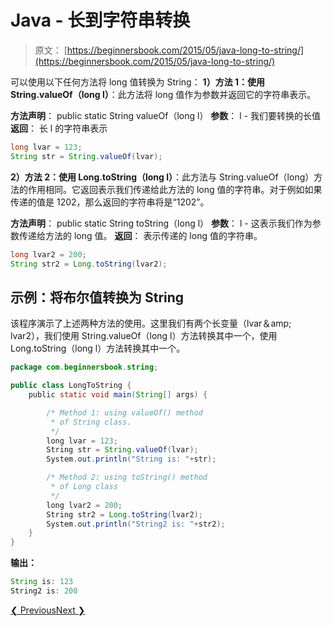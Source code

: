 # Java - 长到字符串转换

> 原文： [https://beginnersbook.com/2015/05/java-long-to-string/](https://beginnersbook.com/2015/05/java-long-to-string/)

可以使用以下任何方法将 long 值转换为 String：
**1）方法 1：使用 String.valueOf（long l）**：此方法将 long 值作为参数并返回它的字符串表示。

**方法声明**：
public static String valueOf（long l）
**参数**：
l - 我们要转换的长值
**返回**：
长 l 的字符串表示

```java
long lvar = 123;
String str = String.valueOf(lvar);
```

**2）方法 2：使用 Long.toString（long l）**：此方法与 String.valueOf（long）方法的作用相同。它返回表示我们传递给此方法的 long 值的字符串。对于例如如果传递的值是 1202，那么返回的字符串将是“1202”。

**方法声明**：
public static String toString（long l）
**参数**：
l - 这表示我们作为参数传递给方法的 long 值。
**返回**：
表示传递的 long 值的字符串。

```java
long lvar2 = 200;
String str2 = Long.toString(lvar2);
```

## 示例：将布尔值转换为 String

该程序演示了上述两种方法的使用。这里我们有两个长变量（lvar＆amp; lvar2），我们使用 String.valueOf（long l）方法转换其中一个，使用 Long.toString（long l）方法转换其中一个。

```java
package com.beginnersbook.string;

public class LongToString {
    public static void main(String[] args) {

        /* Method 1: using valueOf() method
         * of String class.
         */
        long lvar = 123;
        String str = String.valueOf(lvar);
        System.out.println("String is: "+str);

        /* Method 2: using toString() method 
         * of Long class
         */
        long lvar2 = 200;
        String str2 = Long.toString(lvar2);
        System.out.println("String2 is: "+str2);
    }
}

```

**输出：**

```java
String is: 123
String2 is: 200

```

[❮ Previous](https://beginnersbook.com/2013/12/how-to-convert-string-to-long-in-java/)[Next ❯](https://beginnersbook.com/2013/12/how-to-convert-string-to-double-in-java/)